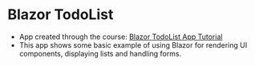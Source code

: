 # Blazor TodoList

- App created through the course: [Blazor TodoList App Tutorial](https://learn.microsoft.com/en-us/aspnet/core/blazor/tutorials/build-a-blazor-app?view=aspnetcore-8.0)
- This app shows some basic example of using Blazor for rendering UI components, displaying lists and handling forms. 
